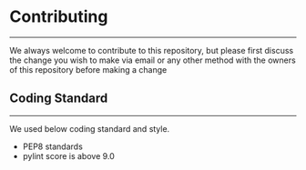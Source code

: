 # Contributing
___

We always welcome to contribute to this repository, but please first discuss the change you wish to make via email or any other method with the owners of this repository before making a change


## Coding Standard
___
We used below coding standard and style.
* PEP8 standards
* pylint score is above 9.0